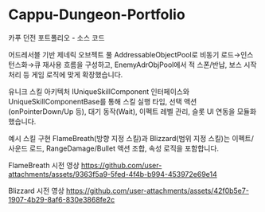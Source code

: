 # Cappu-Dungeon-Portfolio
카푸 던전 포트폴리오 - 소스 코드

어드레서블 기반 제네릭 오브젝트 풀
AddressableObjectPool<T>로 비동기 로드→인스턴스화→큐 재사용 흐름을 구성하고, EnemyAdrObjPool에서 적 스폰/반납, 보스 시작 처리 등 게임 로직에 맞게 확장했습니다. 

유니크 스킬 아키텍처
IUniqueSkillComponent 인터페이스와 UniqueSkillComponentBase를 통해 스킬 실행 타입, 선택 액션(onPointerDown/Up 등), 대기 동작(Wait), 이펙트 레벨 관리, 슬롯 UI 연동을 모듈화했습니다. 

예시 스킬 구현
FlameBreath(방향 지정 스킬)과 Blizzard(범위 지정 스킬)는 이펙트/사운드 로드, RangeDamage/Bullet 액션 조합, 속성 로직을 포함합니다. 



FlameBreath 시전 영상
https://github.com/user-attachments/assets/9363f5a9-5fed-4f4b-b994-453972e69e14

Blizzard 시전 영상
https://github.com/user-attachments/assets/42f0b5e7-1907-4b29-8af6-830e3868fe2c

